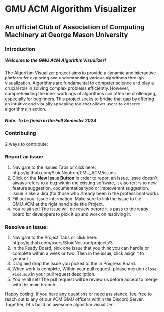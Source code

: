 <h1>GMU ACM Algorithm Visualizer</h1>
<h2>An official Club of Association of Computing Machinery at George Mason University</h2>
<h3>Introduction</h3>
<h5>Welcome to the GMU ACM Algorithm Visualizer! </h5>
<p>The Algorithm Visualizer project aims to provide a dynamic and interactive platform for exploring and understanding various algorithms through visualization. Algorithms are fundamental to computer science and play a crucial role in solving complex problems efficiently. However, comprehending the inner workings of algorithms can often be challenging, especially for beginners. This project seeks to bridge that gap by offering an intuitive and visually appealing tool that allows users to observe algorithms in action.</p>

<h5>Note: To be finish in the Fall Semester 2024</h5>

<h3>Contributing</h3>
<p>2 ways to contribute:</p>

<h3>Report an issue</h3>
<ol>
  <li>Navigate to the Issues Tabs or click here: https://github.com/StoicNeutron/GMU_ACM/issues</li>
  <li>Click on the <b>New Issue Button</b> in order to report an issue. Issue doesn't always refers to a bug within the existing software, it also refers to new feature suggestion, documentation typo or improvemnt suggestion. Issue is like a Jira (for those who already been in the professional work).</li>
  <li>Fill out your issue information. Make sure to link the issue to the GMU_ACM at the right hand side title Project.</li>
  <li>You're all set! The issue will be review before it is pass to the ready board for developers to pick it up and work on resolving it.</li>
</ol>

<h3>Resolve an issue:</h3>
<ol>
  <li>Navigate to the Project Tabs or click here: https://github.com/users/StoicNeutron/projects/3 </li>
  <li>In the Ready Board, pick one issue that you think you can handle or complete within a week or two. Then in the issue, click asign it to yourself.</li>
  <li>Drag and drop the issue you picked to the in Progress Board.</li>
  <li>When work is complete, Within your pull request, please mention <code>close #issueID</code> in your pull request description.</li>
  <li>You're all set! The pull request will be review us before accept to merge with the main branch.</li>
</ol>

<p>Happy coding! If you have any questions or need assistance, feel free to reach out to any of our ACM GMU officers within the Discord Server. Together, let's build an awesome algorithm visualizer!</p>
